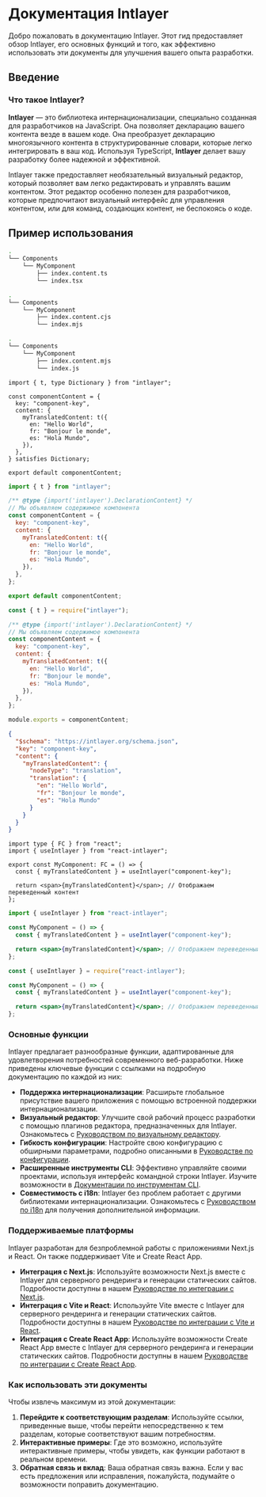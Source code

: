 # Документация Intlayer

Добро пожаловать в документацию Intlayer. Этот гид предоставляет обзор Intlayer, его основных функций и того, как эффективно использовать эти документы для улучшения вашего опыта разработки.

## Введение

### Что такое Intlayer?

**Intlayer** — это библиотека интернационализации, специально созданная для разработчиков на JavaScript. Она позволяет декларацию вашего контента везде в вашем коде. Она преобразует декларацию многоязычного контента в структурированные словари, которые легко интегрировать в ваш код. Используя TypeScript, **Intlayer** делает вашу разработку более надежной и эффективной.

Intlayer также предоставляет необязательный визуальный редактор, который позволяет вам легко редактировать и управлять вашим контентом. Этот редактор особенно полезен для разработчиков, которые предпочитают визуальный интерфейс для управления контентом, или для команд, создающих контент, не беспокоясь о коде.

## Пример использования

```bash codeFormat="typescript"
.
└── Components
    └── MyComponent
        ├── index.content.ts
        └── index.tsx
```

```bash codeFormat="commonjs"
.
└── Components
    └── MyComponent
        ├── index.content.cjs
        └── index.mjs
```

```bash codeFormat="esm"
.
└── Components
    └── MyComponent
        ├── index.content.mjs
        └── index.js
```

```tsx fileName="src/components/MyComponent/index.content.ts" contentDeclarationFormat="typescript"
import { t, type Dictionary } from "intlayer";

const componentContent = {
  key: "component-key",
  content: {
    myTranslatedContent: t({
      en: "Hello World",
      fr: "Bonjour le monde",
      es: "Hola Mundo",
    }),
  },
} satisfies Dictionary;

export default componentContent;
```

```javascript fileName="src/components/MyComponent/index.content.mjs" contentDeclarationFormat="esm"
import { t } from "intlayer";

/** @type {import('intlayer').DeclarationContent} */
// Мы объявляем содержимое компонента
const componentContent = {
  key: "component-key",
  content: {
    myTranslatedContent: t({
      en: "Hello World",
      fr: "Bonjour le monde",
      es: "Hola Mundo",
    }),
  },
};

export default componentContent;
```

```javascript fileName="src/components/MyComponent/index.content.cjs" contentDeclarationFormat="commonjs"
const { t } = require("intlayer");

/** @type {import('intlayer').DeclarationContent} */
// Мы объявляем содержимое компонента
const componentContent = {
  key: "component-key",
  content: {
    myTranslatedContent: t({
      en: "Hello World",
      fr: "Bonjour le monde",
      es: "Hola Mundo",
    }),
  },
};

module.exports = componentContent;
```

```json fileName="src/components/MyComponent/index.content.json" contentDeclarationFormat="json"
{
  "$schema": "https://intlayer.org/schema.json",
  "key": "component-key",
  "content": {
    "myTranslatedContent": {
      "nodeType": "translation",
      "translation": {
        "en": "Hello World",
        "fr": "Bonjour le monde",
        "es": "Hola Mundo"
      }
    }
  }
}
```

```tsx fileName="src/components/MyComponent/index.tsx" codeFormat="typescript"
import type { FC } from "react";
import { useIntlayer } from "react-intlayer";

export const MyComponent: FC = () => {
  const { myTranslatedContent } = useIntlayer("component-key");

  return <span>{myTranslatedContent}</span>; // Отображаем переведенный контент
};
```

```jsx fileName="src/components/MyComponent/index.mjx" codeFormat="esm"
import { useIntlayer } from "react-intlayer";

const MyComponent = () => {
  const { myTranslatedContent } = useIntlayer("component-key");

  return <span>{myTranslatedContent}</span>; // Отображаем переведенный контент
};
```

```jsx fileName="src/components/MyComponent/index.csx" codeFormat="commonjs"
const { useIntlayer } = require("react-intlayer");

const MyComponent = () => {
  const { myTranslatedContent } = useIntlayer("component-key");

  return <span>{myTranslatedContent}</span>; // Отображаем переведенный контент
};
```

### Основные функции

Intlayer предлагает разнообразные функции, адаптированные для удовлетворения потребностей современного веб-разработки. Ниже приведены ключевые функции с ссылками на подробную документацию по каждой из них:

- **Поддержка интернационализации**: Расширьте глобальное присутствие вашего приложения с помощью встроенной поддержки интернационализации.
- **Визуальный редактор**: Улучшите свой рабочий процесс разработки с помощью плагинов редактора, предназначенных для Intlayer. Ознакомьтесь с [Руководством по визуальному редактору](https://github.com/aymericzip/intlayer/blob/main/docs/ru/intlayer_editor.md).
- **Гибкость конфигурации**: Настройте свою конфигурацию с обширными параметрами, подробно описанными в [Руководстве по конфигурации](https://github.com/aymericzip/intlayer/blob/main/docs/ru/configuration.md).
- **Расширенные инструменты CLI**: Эффективно управляйте своими проектами, используя интерфейс командной строки Intlayer. Изучите возможности в [Документации по инструментам CLI](https://github.com/aymericzip/intlayer/blob/main/docs/ru/intlayer_cli.md).
- **Совместимость с i18n**: Intlayer без проблем работает с другими библиотеками интернационализации. Ознакомьтесь с [Руководством по i18n](https://github.com/aymericzip/intlayer/blob/main/docs/ru/intlayer_with_i18next.md) для получения дополнительной информации.

### Поддерживаемые платформы

Intlayer разработан для безпроблемной работы с приложениями Next.js и React. Он также поддерживает Vite и Create React App.

- **Интеграция с Next.js**: Используйте возможности Next.js вместе с Intlayer для серверного рендеринга и генерации статических сайтов. Подробности доступны в нашем [Руководстве по интеграции с Next.js](https://github.com/aymericzip/intlayer/blob/main/docs/ru/intlayer_with_nextjs_15.md).
- **Интеграция с Vite и React**: Используйте Vite вместе с Intlayer для серверного рендеринга и генерации статических сайтов. Подробности доступны в нашем [Руководстве по интеграции с Vite и React](https://github.com/aymericzip/intlayer/blob/main/docs/ru/intlayer_with_vite+react.md).
- **Интеграция с Create React App**: Используйте возможности Create React App вместе с Intlayer для серверного рендеринга и генерации статических сайтов. Подробности доступны в нашем [Руководстве по интеграции с Create React App](https://github.com/aymericzip/intlayer/blob/main/docs/ru/intlayer_with_create_react_app.md).

### Как использовать эти документы

Чтобы извлечь максимум из этой документации:

1. **Перейдите к соответствующим разделам**: Используйте ссылки, приведенные выше, чтобы перейти непосредственно к тем разделам, которые соответствуют вашим потребностям.
2. **Интерактивные примеры**: Где это возможно, используйте интерактивные примеры, чтобы увидеть, как функции работают в реальном времени.
3. **Обратная связь и вклад**: Ваша обратная связь важна. Если у вас есть предложения или исправления, пожалуйста, подумайте о возможности поправить документацию.
